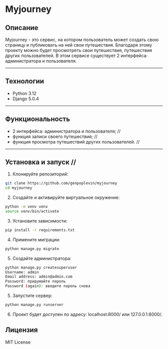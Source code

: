 # Myjourney

## Описание
Myjourney - это сервис, на котором пользователь может создать свою страницу и публиковать на ней свои путешествия. Благодаря этому проекту можно будет просмотреть свои путешествия, путешествия других пользователей. В этом сервисе существует 2 интерфейса: администратора и пользователя. 

---

## Технологии
- Python 3.12
- Django 5.0.4

---

## Функциональность
- 2 интерфейса: администратора и пользователя; //
- функция записи своего путешествия; //
- функция просмотра путешествий других пользователей. //

---

## Установка и запуск //

1. Клонируйте репозиторий:
```bash
git clone https://github.com/genpoplevin/myjourney
cd myjourney
```
2. Создайте и активируйте виртуальное окружение:
```bash
python -m venv venv
source venv/bin/activate
```
3. Установите зависимости:
```bash
pip install -r requirements.txt
```
4. Примените миграции:
```bash
python manage.py migrate
```
5. Создайте администратора:
```bash
python manage.py createsuperuser
Username: admin
Email address: admin@admin.com
Password: придумайте пароль
Password (again): введите пароль снова
```
5. Запустите сервер:
```bash
python manage.py runserver
```
6. Проект будет доступен по адресу: localhost:8000/ или 127.0.0.1:8000/.


## Лицензия
MIT License
